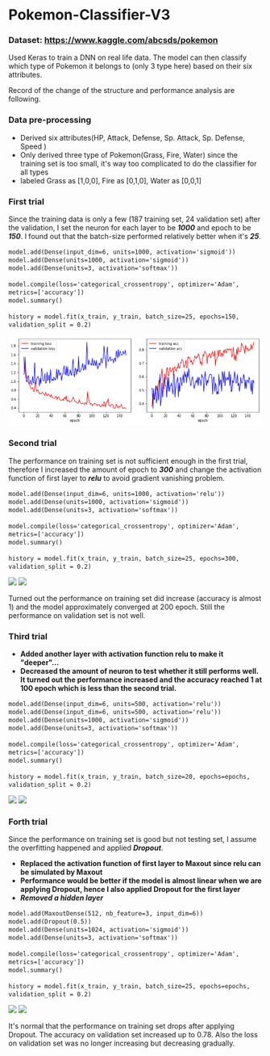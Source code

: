 # Pokemon-Classifier-V3

### Dataset: https://www.kaggle.com/abcsds/pokemon

Used Keras to train a DNN on real life data. The model can then classify which type of Pokemon it belongs to (only 3 type here) based on their six attributes.

Record of the change of the structure and performance analysis are following.

### Data pre-processing
- Derived six attributes(HP, Attack, Defense, Sp. Attack, Sp. Defense, Speed )
- Only derived three type of Pokemon(Grass, Fire, Water) since the training set is too small, it's way too complicated to do the classifier for all types
- labeled Grass as [1,0,0], Fire as [0,1,0], Water as [0,0,1]

### First trial
Since the training data is only a few (187 training set, 24 validation set) after the validation, I set the neuron for each layer to be ***1000*** and epoch to be ***150***. I found out that the batch-size performed relatively better when it's ***25***.

~~~
model.add(Dense(input_dim=6, units=1000, activation='sigmoid'))
model.add(Dense(units=1000, activation='sigmoid'))
model.add(Dense(units=3, activation='softmax'))

model.compile(loss='categorical_crossentropy', optimizer='Adam', metrics=['accuracy'])
model.summary()

history = model.fit(x_train, y_train, batch_size=25, epochs=150, validation_split = 0.2)
~~~
<img src="https://github.com/Chen21697/Pokemon-Classifier-V3/blob/master/diagrams/loss1.png" width="250"> <img src="https://github.com/Chen21697/Pokemon-Classifier-V3/blob/master/diagrams/acc1.png" width="250">

### Second trial

The performance on training set is not sufficient enough in the first trial, therefore I increased the amount of epoch to ***300*** and change the activation function of first layer to ***relu*** to avoid gradient vanishing problem.

~~~
model.add(Dense(input_dim=6, units=1000, activation='relu'))
model.add(Dense(units=1000, activation='sigmoid'))
model.add(Dense(units=3, activation='softmax'))

model.compile(loss='categorical_crossentropy', optimizer='Adam', metrics=['accuracy'])
model.summary()

history = model.fit(x_train, y_train, batch_size=25, epochs=300, validation_split = 0.2)
~~~
<img src="/Users/yuwenchen/Desktop/PCV3/loss2.png" width="250"> <img src="/Users/yuwenchen/Desktop/PCV3/acc2.png" width="250">

Turned out the performance on training set did increase (accuracy is almost 1) and the model approximately converged at 200 epoch. Still the performance on validation set is not well.

### Third trial

- **Added another layer with activation function relu to make it "deeper"...**
- **Decreased the amount of neuron to test whether it still performs well. It turned out the performance increased and the accuracy reached 1 at 100 epoch which is less than the second trial.**

~~~
model.add(Dense(input_dim=6, units=500, activation='relu'))
model.add(Dense(input_dim=6, units=500, activation='relu'))
model.add(Dense(units=1000, activation='sigmoid'))
model.add(Dense(units=3, activation='softmax'))

model.compile(loss='categorical_crossentropy', optimizer='Adam', metrics=['accuracy'])
model.summary()

history = model.fit(x_train, y_train, batch_size=20, epochs=epochs, validation_split = 0.2)
~~~
 <img src="/Users/yuwenchen/Desktop/PCV3/loss3.png" width="250"> <img src="/Users/yuwenchen/Desktop/PCV3/acc3.png" width="250">

### Forth trial

Since the performance on training set is good but not testing set, I assume the overfitting happened and applied ***Dropout***.

- **Replaced the activation function of first layer to Maxout since relu can be simulated by Maxout**
- **Performance would be better if the model is almost linear when we are applying Dropout, hence I also applied Dropout for the first layer**
- ***Removed a hidden layer***

~~~
model.add(MaxoutDense(512, nb_feature=3, input_dim=6))
model.add(Dropout(0.5))
model.add(Dense(units=1024, activation='sigmoid'))
model.add(Dense(units=3, activation='softmax'))

model.compile(loss='categorical_crossentropy', optimizer='Adam', metrics=['accuracy'])
model.summary()

history = model.fit(x_train, y_train, batch_size=25, epochs=epochs, validation_split = 0.2)
~~~
<img src="/Users/yuwenchen/Desktop/PCV3/loss4.png" width="250"> <img src="/Users/yuwenchen/Desktop/PCV3/acc4.png" width="250">

It's normal that the performance on training set drops after applying Dropout. The accuracy on validation set increased up to 0.78.
Also the loss on validation set was no longer increasing but decreasing gradually.
